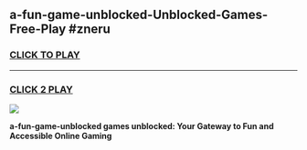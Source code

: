 
## a-fun-game-unblocked-Unblocked-Games-Free-Play #zneru
<h3>
<a href="https://us.freeplayer.one?title=a-fun-game-unblocked&ref=9M">CLICK TO PLAY</a></h3>
<hr>

<h3>
<a href="https://us.freeplayer.one?title=a-fun-game-unblocked&ref=9M">CLICK 2 PLAY</a>
  
</h3>

<a href="https://us.freeplayer.one?title=a-fun-game-unblocked&ref=9M"><img src="https://clearcache.store/games.png"></a>


**a-fun-game-unblocked games unblocked: Your Gateway to Fun and Accessible Online Gaming**
